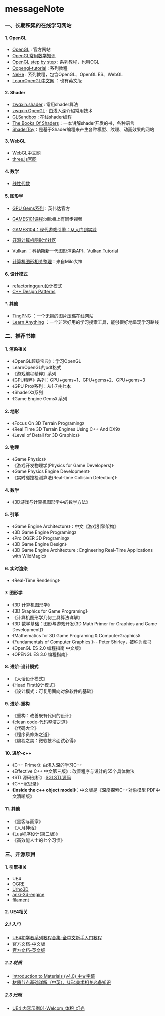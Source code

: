 # messageNote

### 一、长期积累的在线学习网站

#### 1. OpenGL
- [OpenGL](https://www.opengl.org) : 官方网站 
- [OpenGL常用数学知识 ](http://www.songho.ca/opengl/index.html)
- [OpenGL step by step](http://ogldev.atspace.co.uk) : 系列教程，也叫OGL
- [Oopengl-tutorial](http://www.opengl-tutorial.org/cn/beginners-tutorials/tutorial-1-opening-a-window/) : 系列教程
- [NeHe](http://nehe.gamedev.net) : 系列教程，包含OpenGL、OpenGL ES、WebGL
- [LearnOpenGL中文网](http://learnopengl-cn.readthedocs.io/zh/latest/) ：也有英文版 

#### 2. Shader
- [zwqxin.shader](http://www.zwqxin.com/archives/shaderglsl.html) : 常用shader算法 
- [zwqxin.OpenGL](http://www.zwqxin.com/archives/opengl.html) : 由浅入深介绍常用技术
- [GLSandbox](http://www.glslsandbox.com) : 在线shader编程 
- [The Books Of Shaders](http://thebookofshaders.com)：一本讲解shader开发的书，各种语言
- [ShaderToy](https://www.shadertoy.com/results?query=&sort=hot&from=12&num=12)：是基于Shader编程来产生各种模型、纹理、动画效果的网站

#### 3. WebGL
- [WebGL中文网](http://hewebgl.com/article/articledir/1)
- [three.js官网](https://threejs.org/examples/)

#### 4. 数学
- [线性代数](https://betterexplained.com/articles/linear-algebra-guide/)

#### 5. 图形学

- [GPU Gems系列](https://developer.nvidia.com/gpugems/GPUGems/gpugems_pref01.html)：英伟达官方
- [GAMES101课程](https://sites.cs.ucsb.edu/~lingqi/teaching/games101.html):bilibili上有同步视频
- [GAMES104：现代游戏引擎：从入门到实践](https://games-cn.org/games104/)


- [开源计算机图形学社区](http://www.opengpu.org/forum.php)
- [Vulkan](https://www.khronos.org/vulkan/) ：科纳斯新一代图形渲染API，[Vulkan Tutorial](https://vulkan-tutorial.com/Loading_models)
- [计算机图形相关整理](https://www.douban.com/doulist/1445744/)：来自Milo大神

#### 6. 设计模式
- [refactoringguru设计模式](https://refactoringguru.cn/design-patterns)
- [C++ Design Patterns](http://www.vincehuston.org/dp/)

#### *. 其他

- [TingPNG](https://tinypng.com) ：一个无损的图片压缩在线网站
- [Learn Anything](https://learn-anything.xyz) ：一个非常好用的学习搜索工具，能够很好地呈现学习路线  

### 二、推荐书籍

#### 1. 渲染相关
- 《OpenGL超级宝典》：学习OpenGL
- LearnOpenGL的pdf格式
- 《游戏编程精粹》系列
- 《GPU精粹》系列：GPU+gems+1、GPU+gems+2、GPU+gems+3
- 《GPU Pro》系列：从1-7共七本
- 《ShaderX》系列
- 《Game Engine Gems》 系列

#### 2. 地形
- 《Focus On 3D Terrain Programing》
- 《Real Time 3D Terrain Engines Using C++ And DX9》
- 《Level of Detail for 3D Graphics》


#### 3. 物理
- 《Game Physics》
- 《游戏开发物理学(Physics for Game Developers)》
- 《Game Physics Engine Development》
- 《实时碰撞检测算法(Real-time Collision Detection)》

#### 4. 数学
- 《3D游戏与计算机图形学中的数学方法》

#### 5. 引擎
- 《Game Engine Architecture》：中文《游戏引擎架构》
- 《3D Game Engine Programing》
- 《Pro OGER 3D Programing》
- 《3D Game Engine Design》
- 《3D Game Engine Architecture : Engineering Real-Time Applications with WildMagic》

#### 6. 实时渲染
- 《Real-Time Rendering》

#### 7. 图形学
- 《3D 计算机图形学》
- 《3D Graphics for Game Programing》
- 《计算机图形学几何工具算法详解》
- 《3D 数学基础：图形与游戏开发(3D Math Primer for Graphics and Game Development)》
- 《Mathematics for 3D Game Programing & ComputerGraphics》
- 《Fundamentals of Computer Graphics 》-- Peter Shirley，被称为虎书
- 《OpenGL ES 2.0 编程指南 中文版》
- 《OPENGL ES 3.0 编程指南》

#### 8. 进阶-设计模式
- 《大话设计模式》
- 《Head First设计模式》
- 《设计模式：可复用面向对象软件的基础》

#### 9. 进阶-重构
- 《重构：改善既有代码的设计》
- 《clean code-代码整洁之道》
- 《代码大全》
- 《程序员修炼之道》
- 《编程之美：微软技术面试心得》

#### 10. 进阶-c++
- 《C++ Primer》: 由浅入深的学习C++
- 《Effective C++ 中文第三版》：改善程序与设计的55个具体做法
- 《STL源码剖析》:[SGI STL源码](https://github.com/steveLauwh/SGI-STL)
- 《C++沉思录》
- **《inside the c++ object model》**：中文版是《深度探索C++对象模型 PDF中文清晰版》

#### 11. 其他
- 《黑客与画家》
- 《人月神话》
- 《Lua程序设计(第二版)》
- 《高效能人士的七个习惯》

### 三、开源项目
#### 1. 引擎相关
- UE4
- [OGRE](https://github.com/OGRECave/ogre)
- [Urho3D](https://github.com/urho3d/Urho3D)
- [anki-3d-engine](https://github.com/godlikepanos/anki-3d-engine)
- [filament](https://github.com/google/filament)

#### 2. UE4相关

##### 2.1 入门

- [UE4初学者系列教程合集-全中文新手入门教程](https://www.bilibili.com/video/av52017180)
- [官方文档-中文版](https://docs.unrealengine.com/zh-CN/index.html)
- [官方文档-英文版](https://docs.unrealengine.com/en-US/index.html)

##### 2.2 材质

- [Introduction to Materials (v4.0) 中文字幕](https://www.bilibili.com/video/av14246554)
- [材质节点基础详解（中英），UE4美术相关必备知识](https://www.bilibili.com/video/av41462386/?p=1)

##### 2.3 光照

- [UE4 内容示例01-Welcom_体积_灯光](https://www.bilibili.com/video/av60913326)
